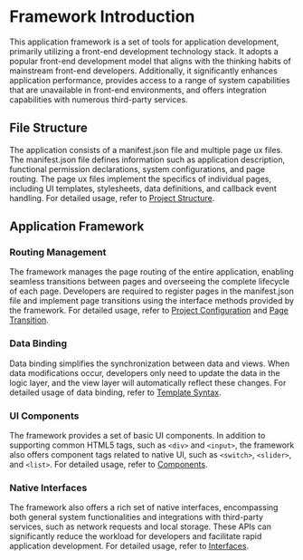 <!-- 源地址: https://iot.mi.com/vela/quickapp/en/guide/framework/ -->

# Framework Introduction

This application framework is a set of tools for application development, primarily utilizing a front-end development technology stack. It adopts a popular front-end development model that aligns with the thinking habits of mainstream front-end developers. Additionally, it significantly enhances application performance, provides access to a range of system capabilities that are unavailable in front-end environments, and offers integration capabilities with numerous third-party services.

## File Structure

The application consists of a manifest.json file and multiple page ux files. The manifest.json file defines information such as application description, functional permission declarations, system configurations, and page routing. The page ux files implement the specifics of individual pages, including UI templates, stylesheets, data definitions, and callback event handling. For detailed usage, refer to [Project Structure](</vela/quickapp/en/guide/framework/project-structure.html>).

## Application Framework

### Routing Management

The framework manages the page routing of the entire application, enabling seamless transitions between pages and overseeing the complete lifecycle of each page. Developers are required to register pages in the manifest.json file and implement page transitions using the interface methods provided by the framework. For detailed usage, refer to [Project Configuration](</vela/quickapp/en/guide/framework/manifest.html>) and [Page Transition](</vela/quickapp/en/guide/framework/page-switch.html>).

### Data Binding

Data binding simplifies the synchronization between data and views. When data modifications occur, developers only need to update the data in the logic layer, and the view layer will automatically reflect these changes. For detailed usage of data binding, refer to [Template Syntax](</vela/quickapp/en/guide/framework/template/>).

### UI Components

The framework provides a set of basic UI components. In addition to supporting common HTML5 tags, such as `<div>` and `<input>`, the framework also offers component tags related to native UI, such as `<switch>`, `<slider>`, and `<list>`. For detailed usage, refer to [Components](</vela/quickapp/en/components/>).

### Native Interfaces

The framework also offers a rich set of native interfaces, encompassing both general system functionalities and integrations with third-party services, such as network requests and local storage. These APIs can significantly reduce the workload for developers and facilitate rapid application development. For detailed usage, refer to [Interfaces](</vela/quickapp/en/features/>).

